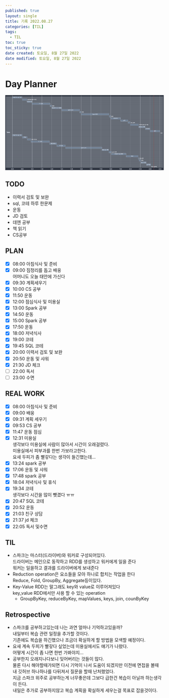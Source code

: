 ```yaml
---
published: true
layout: single
title: 기록 2022.08.27
categories: [TIL]
tags:
  - TIL
toc: true
toc_sticky: true
date created: 토요일, 8월 27일 2022
date modified: 토요일, 8월 27일 2022
---
```


# Day Planner
![](https://raw.githubusercontent.com/Cloudblack/Forpicture/image//img/20220827222257.png)

## TODO
- 이력서 검토 및 보완
- sql, 코테 하루 한문제
- 운동
- JD 검토
- 데엔 공부
- 책 읽기
- CS공부

## PLAN
- [x] 08:00 아침식사 및 준비
- [x] 09:00 짐정리를 돕고 배웅  
      어머니도 오늘 태안에 가신다
- [x] 09:30 계획세우기
- [x] 10:00 CS 공부
- [x] 11:50 운동
- [x] 12:00 점심식사 및 미용실
- [x] 13:00 Spark 공부
- [x] 14:50 운동
- [x] 15:00 Spark 공부
- [x] 17:50 운동
- [x] 18:00 저녁식사
- [x] 19:00 코테
- [x] 19:45 SQL 코테
- [x] 20:00 이력서 검토 및 보완
- [x] 20:50 운동 및 샤워
- [x] 21:30 JD 체크
- [ ] 22:00 독서
- [ ] 23:00 수면

## REAL WORK
- [x] 08:00 아침식사 및 준비
- [x] 09:00 배웅
- [x] 09:31 계획 세우기
- [x] 09:53 CS 공부
- [x] 11:47 운동 점심
- [x] 12:31 미용실  
      생각보다 미용실에 사람이 많아서 시간이 오래걸렸다.  
      미용실에서 피부과를 한번 가보라고한다.  
      요새 두피가 좀 빨갛다는 생각이 들긴했는데…
- [x] 13:24 spark 공부
- [x] 17:06 운동 및 샤워
- [x] 17:48 spark 공부
- [x] 18:04 저녁식사 및 휴식
- [x] 19:34 코테  
      생각보다 시간을 많이 뺏겼다 ㅠㅠ
- [x] 20:47 SQL 코테
- [x] 20:52 운동
- [x] 21:03 친구 상담
- [x] 21:37 jd 체크
- [x] 22:05 독서 및수면

## TIL
- 스파크는 마스터(드라이버)와 워커로 구성되어있다.  
  드라이버는 메인으로 동작하고 RDD를 생성하고 워커에게 일을 준다  
  워커는 일을하고 결과를 드라이버에게 보내준다
- Reduction operation은 요소들을 모아 하나로 합치는 작업을 한다  
  Reduce, Fold, GroupBy, Aggregate등이있다.
- Key-Value RDD는 말그래도 key와 value로 이루어져있다  
  key_value RDD에서만 사용 할 수 있는 operation
  - GroupByKey, reduceByKey, mapValues, keys, join, counByKey

## Retrospective
- 스파크를 공부하고있는데 나는 과연 얼마나 기억하고있을까?  
  내일부터 복습 관련 일정을 추가할 것이다.  
  기존에도 복습을 하긴했으나 조금더 확실하게 할 방법을 모색할 예정이다.
- 요새 계속 두피가 빨갛다 싶었는데 미용실에서도 얘기가 나왔다.  
  어떻게 시간이 좀 나면 한번 가봐야지…
- 공부한지 오래지나다보니 잊어버리는 것들이 많다.  
  물론 다시 해야할때가되면 다시 기억이 나서 도움이 되겠지만 이전에 면접을 볼때 내 깃허브 하나하나를 다뒤져서 질문을 할때 난처했었다.  
  지금 스파크 위주로 공부하는게 너무좋은데 그보다 급한건 복습이 아닐까 하는생각이 든다.  
  내일은 추가로 공부하지않고 복습 계획을 확실하게 세우는걸 목표로 잡을것이다.
